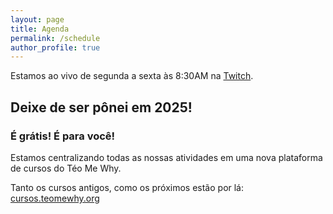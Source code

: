 ```yaml
---
layout: page
title: Agenda
permalink: /schedule
author_profile: true
---
```


Estamos ao vivo de segunda a sexta às 8:30AM na [Twitch](https://twitch.tv/teomewhy).

## Deixe de ser pônei em 2025!
### É grátis! É para você!

Estamos centralizando todas as nossas atividades em uma nova plataforma de cursos do Téo Me Why.

Tanto os cursos antigos, como os próximos estão por lá: [cursos.teomewhy.org](https://cursos.teomewhy.org)